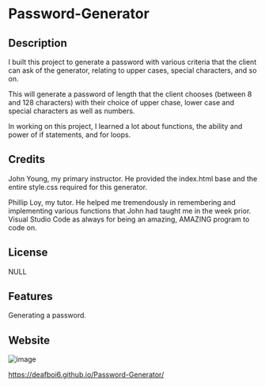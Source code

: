 # Password-Generator

## Description

I built this project to generate a password with various criteria that the client can ask of the generator, relating to upper cases, special characters, and so on.

This will generate a password of length that the client chooses (between 8 and 128 characters) with their choice of upper chase, lower case and special characters as    well as numbers. 

In working on this project, I learned a lot about functions, the ability and power of if statements, and for loops. 

## Credits

John Young, my primary instructor. He provided the index.html base and the entire style.css required for this generator.

Phillip Loy, my tutor. He helped me tremendously in remembering and implementing various functions that John had taught me in the week prior.
Visual Studio Code as always for being an amazing, AMAZING program to code on.

## License

NULL

## Features

Generating a password.

## Website

![image](https://user-images.githubusercontent.com/110741444/196337220-323b7f0b-b37f-4251-ab35-0c462cd8e3c7.png)


https://deafboi6.github.io/Password-Generator/
